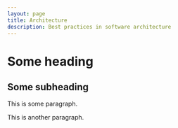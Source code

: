 ```yaml
---
layout: page
title: Architecture
description: Best practices in software architecture
---
```


# Some heading

## Some subheading

This is some paragraph.

This is another paragraph.